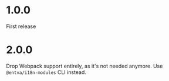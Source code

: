 # 1.0.0
First release

# 2.0.0
Drop Webpack support entirely, as it's not needed anymore. Use `@entva/i18n-modules` CLI instead.

